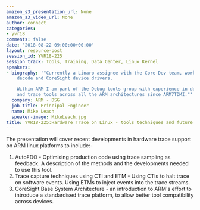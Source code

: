 ```yaml
---
amazon_s3_presentation_url: None
amazon_s3_video_url: None
author: connect
categories:
- yvr18
comments: false
date: '2018-08-22 09:00:00+00:00'
layout: resource-post
session_id: YVR18-225
session_track: Tools, Training, Data Center, Linux Kernel
speakers:
- biography: '"Currently a Linaro assignee with the Core-Dev team, working on trace
    decode and CoreSight device drivers.

    Within ARM I am part of the Debug tools group with experience in developing debug
    and trace tools across all the ARM architectures since ARM7TDMI."'
  company: ARM - DSG
  job-title: Principal Engineer
  name: Mike Leach
  speaker-image: MikeLeach.jpg
title: YVR18-225:Hardware Trace on Linux - tools techniques and future directions
---
```


The presentation will cover recent developments in hardware trace support on ARM linux platforms to include:-
1) AutoFDO - Optimising production code using trace sampling as feedback. A description of the methods and the developments needed to use this tool.
2) Trace capture techniques using CTI and ETM - Using CTIs to halt trace on software events. Using ETMs to inject events into the trace streams.
3) CoreSight Base System Architecture - an introduction to ARM's effort to introduce a standardised trace platform, to allow better tool compatibility across devices.